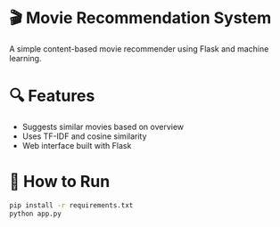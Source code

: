 # 🎬 Movie Recommendation System

A simple content-based movie recommender using Flask and machine learning.

# 🔍 Features
- Suggests similar movies based on overview
- Uses TF-IDF and cosine similarity
- Web interface built with Flask

# 🚀 How to Run
```bash
pip install -r requirements.txt
python app.py

